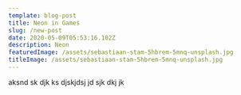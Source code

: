 ```yaml
---
template: blog-post
title: Neon in Games
slug: /new-post
date: 2020-05-09T05:53:16.102Z
description: Neon
featuredImage: /assets/sebastiaan-stam-5hbrem-5mnq-unsplash.jpg
titleImage: /assets/sebastiaan-stam-5hbrem-5mnq-unsplash.jpg
---
```


aksnd sk djk ks djskjdsj jd sjk dkj jk
